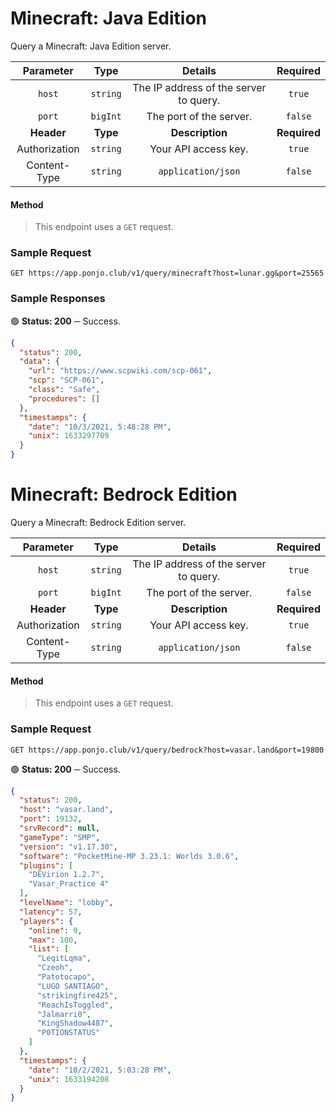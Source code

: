 # Minecraft: Java Edition

Query a Minecraft: Java Edition server.

| **Parameter** | **Type** | **Details** | **Required** |
| :---: | :---: | :---: | :---: |
| `host` | `string` | The IP address of the server to query. | `true` |
| `port` | `bigInt` | The port of the server. | `false` |
| **Header** | **Type** | **Description** | **Required** |
| Authorization | `string` | Your API access key. | `true` |
| Content-Type | `string` | `application/json` | `false` |

#### Method
> This endpoint uses a `GET` request.

### Sample Request

```https request
GET https://app.ponjo.club/v1/query/minecraft?host=lunar.gg&port=25565
```

### Sample Responses

🟢 **Status: 200** ─ Success.
```json
{    
  "status": 200,    
  "data": {        
    "url": "https://www.scpwiki.com/scp-061",        
    "scp": "SCP-061",        
    "class": "Safe",        
    "procedures": []
  },    
  "timestamps": {        
    "date": "10/3/2021, 5:48:28 PM",        
    "unix": 1633297709
  }
}
```

# Minecraft: Bedrock Edition

Query a Minecraft: Bedrock Edition server.

| **Parameter** | **Type** | **Details** | **Required** |
| :---: | :---: | :---: | :---: |
| `host` | `string` | The IP address of the server to query. | `true` |
| `port` | `bigInt` | The port of the server. | `false` |
| **Header** | **Type** | **Description** | **Required** |
| Authorization | `string` | Your API access key. | `true` |
| Content-Type | `string` | `application/json` | `false` |

#### Method
> This endpoint uses a `GET` request.

### Sample Request

```https request
GET https://app.ponjo.club/v1/query/bedrock?host=vasar.land&port=19800
```

🟢 **Status: 200** ─ Success.
```json
{
  "status": 200,
  "host": "vasar.land",
  "port": 19132,
  "srvRecord": null,
  "gameType": "SMP",
  "version": "v1.17.30",
  "software": "PocketMine-MP 3.23.1: Worlds 3.0.6",
  "plugins": [
    "DEVirion 1.2.7",
    "Vasar_Practice 4"
  ],
  "levelName": "lobby",
  "latency": 57,
  "players": {
    "online": 9,
    "max": 100,
    "list": [
      "LeqitLqma",
      "Czeoh",
      "Patotocapo",
      "LUGO SANTIAGO",
      "strikingfire425",
      "ReachIsToggled",
      "Jalmarri0",
      "KingShadow4487",
      "P0TIONSTATUS"
    ]
  },
  "timestamps": {
    "date": "10/2/2021, 5:03:28 PM",
    "unix": 1633194208
  }
}
```